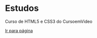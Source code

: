 # Estudos
Curso de HTML5 e CSS3 do CursoemVideo

<a href="https://danielmart1ins.github.io/Estudos/Desafios/desafio/index.html">Ir para página</a>